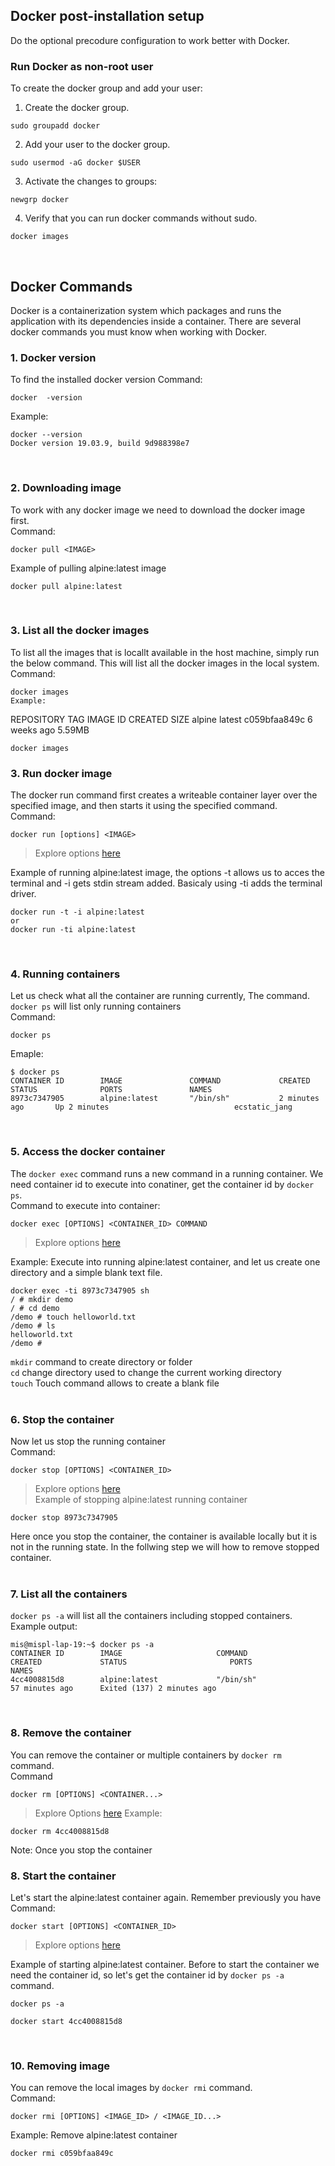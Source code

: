 ## Docker post-installation setup
Do the optional precodure configuration to work better with Docker.

### Run Docker as non-root user
To create the docker group and add your user:
1. Create the docker group.
```
sudo groupadd docker
```
2. Add your user to the docker group.
```
sudo usermod -aG docker $USER
```

3. Activate the changes to groups:
```
newgrp docker 
```
4. Verify that you can run docker commands without sudo.
```
docker images
```

<br />

## Docker Commands
Docker is a containerization system which packages and runs the application with its dependencies inside a container. There are several docker commands you must know when working with Docker.
### 1. Docker version
To find the installed docker version
Command:
```
docker  -version
``` 
Example:
```
docker --version
Docker version 19.03.9, build 9d988398e7
```

<br>

### 2. Downloading image
To work with any docker image we need to download the docker image first.<br /> 
Command:
```
docker pull <IMAGE>
```
Example of pulling alpine:latest image
```
docker pull alpine:latest
```

<br>

### 3. List all the docker images
To list all the images that is locallt available in the host machine, simply run the below command. This will list all the docker images in the local system.
<br />
Command:
```
docker images
Example:
```
REPOSITORY  TAG  IMAGE ID       CREATED      SIZE
alpine     latest  c059bfaa849c 6 weeks ago  5.59MB
```
docker images
```

### 3. Run docker image
The docker run command first creates a writeable container layer over the specified image, and then starts it using the specified command.
<br>
Command:
```
docker run [options] <IMAGE>
```
> Explore options [here](https://docs.docker.com/engine/reference/run/)


Example of running alpine:latest image, the options -t allows us to acces the terminal and -i gets stdin stream added. Basicaly using -ti adds the terminal driver.
```
docker run -t -i alpine:latest
or
docker run -ti alpine:latest
```

<br>

### 4. Running containers
Let us check what all the container are running currently, The command. `docker ps` will list only running containers
<br>
Command:
```
docker ps
```
Emaple:
```
$ docker ps
CONTAINER ID        IMAGE               COMMAND             CREATED             STATUS              PORTS               NAMES
8973c7347905        alpine:latest       "/bin/sh"           2 minutes ago       Up 2 minutes                            ecstatic_jang
```
<br />

### 5. Access the docker container
The `docker exec` command runs a new command in a running container. We need container id to execute into conatiner, get the container id by `docker ps`.
<br />
Command to execute into container:
```
docker exec [OPTIONS] <CONTAINER_ID> COMMAND
```
> Explore options [here](https://docs.docker.com/engine/reference/commandline/exec/)

Example: Execute into running alpine:latest container, and let us create one directory and a simple blank text file.
```
docker exec -ti 8973c7347905 sh
/ # mkdir demo
/ # cd demo
/demo # touch helloworld.txt
/demo # ls
helloworld.txt
/demo # 
```
`mkdir` command to create directory or folder<br />
`cd` change directory used to change the current working directory <br />
`touch` Touch command allows to create a blank file <br />
<br />

### 6. Stop the container
Now let us stop the running container 
<br />
Command:
```
docker stop [OPTIONS] <CONTAINER_ID>
```
> Explore options [here](https://docs.docker.com/engine/reference/commandline/stop/)<br />
Example of stopping alpine:latest running container
```
docker stop 8973c7347905
```
Here once you stop the container, the container is available locally but it is not in the running state. In the follwing step we will how to remove stopped container.   
<br  />

### 7. List all the containers
`docker ps -a` will list all the containers including stopped containers.
<br/>
Example output:
```
mis@mispl-lap-19:~$ docker ps -a
CONTAINER ID        IMAGE                     COMMAND                  CREATED             STATUS                       PORTS                                                 NAMES
4cc4008815d8        alpine:latest             "/bin/sh"                57 minutes ago      Exited (137) 2 minutes ago
```

<br />

### 8. Remove the container 
You can remove the container or multiple containers by `docker rm` command.<br />
Command
```
docker rm [OPTIONS] <CONTAINER...>
```
> Explore Options [here](https://docs.docker.com/engine/reference/commandline/rm/)
Example:
```
docker rm 4cc4008815d8
```
Note: Once you stop the container 

### 8. Start the container
Let's start the alpine:latest container again. Remember previously you have 
<br />
Command:
```
docker start [OPTIONS] <CONTAINER_ID>
```
> Explore options [here](https://docs.docker.com/engine/reference/commandline/start/)


Example of starting alpine:latest container. Before to start the container we need the container id, so let's get the container id by `docker ps -a` command.
```
docker ps -a

docker start 4cc4008815d8
```
<br />

### 10. Removing image
You can remove the local images by `docker rmi` command.
<br />
Command:
```
docker rmi [OPTIONS] <IMAGE_ID> / <IMAGE_ID...>
```
Example: Remove alpine:latest container
```
docker rmi c059bfaa849c
```
